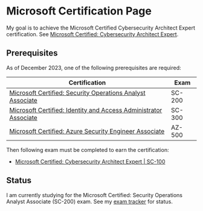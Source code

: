 # Microsoft Certification Page

My goal is to achieve the Microsoft Certified Cybersecurity Architect Expert certification. See [Microsoft Certified: Cybersecurity Architect Expert](https://learn.microsoft.com/en-us/credentials/certifications/cybersecurity-architect-expert/). 

## Prerequisites
As of December 2023, one of the following prerequisites are required:

| Certification | Exam |
| - | - |
| [Microsoft Certified: Security Operations Analyst Associate](https://learn.microsoft.com/en-us/credentials/certifications/azure-security-engineer/) | SC-200
| [Microsoft Certified: Identity and Access Administrator Associate](https://learn.microsoft.com/en-us/credentials/certifications/identity-and-access-administrator/) | SC-300
| [Microsoft Certified: Azure Security Engineer Associate](https://learn.microsoft.com/en-us/credentials/certifications/azure-security-engineer/) | AZ-500

Then following exam must be completed to earn the certification:
- [Microsoft Certified: Cybersecurity Architect Expert | SC-100](https://learn.microsoft.com/en-us/credentials/certifications/exams/sc-100/)

## Status

I am currently studying for the Microsoft Certified: Security Operations Analyst Associate (SC-200) exam. See my [exam tracker](/topics/certifications/sc-200_tracker.md) for status.

